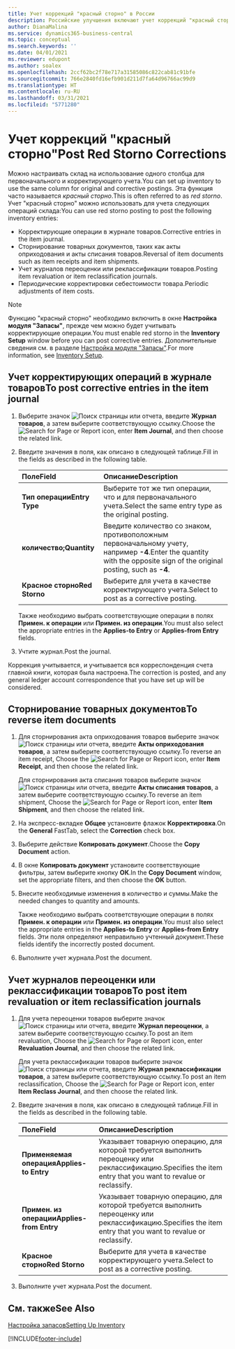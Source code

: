 ```yaml
---
title: Учет коррекций "красный сторно" в России
description: Российские улучшения включают учет коррекций "красный сторно".
author: DianaMalina
ms.service: dynamics365-business-central
ms.topic: conceptual
ms.search.keywords: ''
ms.date: 04/01/2021
ms.reviewer: edupont
ms.author: soalex
ms.openlocfilehash: 2ccf62bc2f78e717a31585086c822cab81c91bfe
ms.sourcegitcommit: 766e2840fd16efb901d211d7fa64d96766ac99d9
ms.translationtype: HT
ms.contentlocale: ru-RU
ms.lasthandoff: 03/31/2021
ms.locfileid: "5771280"
---
```

# <a name="post-red-storno-corrections"></a><span data-ttu-id="54c5f-103">Учет коррекций "красный сторно"</span><span class="sxs-lookup"><span data-stu-id="54c5f-103">Post Red Storno Corrections</span></span>

<span data-ttu-id="54c5f-104">Можно настраивать склад на использование одного столбца для первоначального и корректирующего учета.</span><span class="sxs-lookup"><span data-stu-id="54c5f-104">You can set up inventory to use the same column for original and corrective postings.</span></span> <span data-ttu-id="54c5f-105">Эта функция часто называется *красный сторно*.</span><span class="sxs-lookup"><span data-stu-id="54c5f-105">This is often referred to as *red storno*.</span></span> <span data-ttu-id="54c5f-106">Учет "красный сторно" можно использовать для учета следующих операций склада:</span><span class="sxs-lookup"><span data-stu-id="54c5f-106">You can use red storno posting to post the following inventory entries:</span></span>

- <span data-ttu-id="54c5f-107">Корректирующие операции в журнале товаров.</span><span class="sxs-lookup"><span data-stu-id="54c5f-107">Corrective entries in the item journal.</span></span>
- <span data-ttu-id="54c5f-108">Сторнирование товарных документов, таких как акты оприходования и акты списания товаров.</span><span class="sxs-lookup"><span data-stu-id="54c5f-108">Reversal of item documents such as item receipts and item shipments.</span></span>
- <span data-ttu-id="54c5f-109">Учет журналов переоценки или реклассификации товаров.</span><span class="sxs-lookup"><span data-stu-id="54c5f-109">Posting item revaluation or item reclassification journals.</span></span>
- <span data-ttu-id="54c5f-110">Периодические корректировки себестоимости товара.</span><span class="sxs-lookup"><span data-stu-id="54c5f-110">Periodic adjustments of item costs.</span></span>

> [!NOTE]
> <span data-ttu-id="54c5f-111">Функцию "красный сторно" необходимо включить в окне **Настройка модуля "Запасы"**, прежде чем можно будет учитывать корректирующие операции.</span><span class="sxs-lookup"><span data-stu-id="54c5f-111">You must enable red storno in the **Inventory Setup** window before you can post corrective entries.</span></span> <span data-ttu-id="54c5f-112">Дополнительные сведения см. в разделе [Настройка модуля "Запасы"](Inventory-Setup.md).</span><span class="sxs-lookup"><span data-stu-id="54c5f-112">For more information, see [Inventory Setup](Inventory-Setup.md).</span></span>  

## <a name="to-post-corrective-entries-in-the-item-journal"></a><span data-ttu-id="54c5f-113">Учет корректирующих операций в журнале товаров</span><span class="sxs-lookup"><span data-stu-id="54c5f-113">To post corrective entries in the item journal</span></span>

1. <span data-ttu-id="54c5f-114">Выберите значок ![Поиск страницы или отчета](), введите **Журнал товаров**, а затем выберите соответствующую ссылку.</span><span class="sxs-lookup"><span data-stu-id="54c5f-114">Choose the ![Search for Page or Report]() icon, enter **Item Journal**, and then choose the related link.</span></span>

2. <span data-ttu-id="54c5f-115">Введите значения в поля, как описано в следующей таблице.</span><span class="sxs-lookup"><span data-stu-id="54c5f-115">Fill in the fields as described in the following table.</span></span>

   | <span data-ttu-id="54c5f-116">Поле</span><span class="sxs-lookup"><span data-stu-id="54c5f-116">Field</span></span>          | <span data-ttu-id="54c5f-117">Описание</span><span class="sxs-lookup"><span data-stu-id="54c5f-117">Description</span></span>                                                  |
   | :------------- | :----------------------------------------------------------- |
   | <span data-ttu-id="54c5f-118">**Тип операции**</span><span class="sxs-lookup"><span data-stu-id="54c5f-118">**Entry Type**</span></span> | <span data-ttu-id="54c5f-119">Выберите тот же тип операции, что и для первоначального учета.</span><span class="sxs-lookup"><span data-stu-id="54c5f-119">Select the same entry type as the original posting.</span></span>          |
   | <span data-ttu-id="54c5f-120">**количество;**</span><span class="sxs-lookup"><span data-stu-id="54c5f-120">**Quantity**</span></span>   | <span data-ttu-id="54c5f-121">Введите количество со знаком, противоположным первоначальному учету, например **-4**.</span><span class="sxs-lookup"><span data-stu-id="54c5f-121">Enter the quantity with the opposite sign of the original posting, such as **-4**.</span></span> |
   | <span data-ttu-id="54c5f-122">**Красное сторно**</span><span class="sxs-lookup"><span data-stu-id="54c5f-122">**Red Storno**</span></span> | <span data-ttu-id="54c5f-123">Выберите для учета в качестве корректирующего учета.</span><span class="sxs-lookup"><span data-stu-id="54c5f-123">Select to post as a corrective posting.</span></span>                      |

   <span data-ttu-id="54c5f-124">Также необходимо выбрать соответствующие операции в полях **Примен. к операции** или **Примен. из операции**.</span><span class="sxs-lookup"><span data-stu-id="54c5f-124">You must also select the appropriate entries in the **Applies-to Entry** or **Applies-from Entry** fields.</span></span>

3. <span data-ttu-id="54c5f-125">Учтите журнал.</span><span class="sxs-lookup"><span data-stu-id="54c5f-125">Post the journal.</span></span>

<span data-ttu-id="54c5f-126">Коррекция учитывается, и учитывается вся корреспонденция счета главной книги, которая была настроена.</span><span class="sxs-lookup"><span data-stu-id="54c5f-126">The correction is posted, and any general ledger account correspondence that you have set up will be considered.</span></span>

## <a name="to-reverse-item-documents"></a><span data-ttu-id="54c5f-127">Сторнирование товарных документов</span><span class="sxs-lookup"><span data-stu-id="54c5f-127">To reverse item documents</span></span>

1. <span data-ttu-id="54c5f-128">Для сторнирования акта оприходования товаров выберите значок ![Поиск страницы или отчета](), введите **Акты оприходования товаров**, а затем выберите соответствующую ссылку.</span><span class="sxs-lookup"><span data-stu-id="54c5f-128">To reverse an item receipt, Choose the ![Search for Page or Report]() icon, enter **Item Receipt**, and then choose the related link.</span></span>

   <span data-ttu-id="54c5f-129">Для сторнирования акта списания товаров выберите значок ![Поиск страницы или отчета](), введите **Акты списания товаров**, а затем выберите соответствующую ссылку.</span><span class="sxs-lookup"><span data-stu-id="54c5f-129">To reverse an item shipment, Choose the ![Search for Page or Report]() icon, enter **Item Shipment**, and then choose the related link.</span></span>

2. <span data-ttu-id="54c5f-130">На экспресс-вкладке **Общее** установите флажок **Корректировка**.</span><span class="sxs-lookup"><span data-stu-id="54c5f-130">On the **General** FastTab, select the **Correction** check box.</span></span>

3. <span data-ttu-id="54c5f-131">Выберите действие **Копировать документ**.</span><span class="sxs-lookup"><span data-stu-id="54c5f-131">Choose the **Copy Document** action.</span></span>

4. <span data-ttu-id="54c5f-132">В окне **Копировать документ** установите соответствующие фильтры, затем выберите кнопку **ОК**.</span><span class="sxs-lookup"><span data-stu-id="54c5f-132">In the **Copy Document** window, set the appropriate filters, and then choose the **OK** button.</span></span>

5. <span data-ttu-id="54c5f-133">Внесите необходимые изменения в количество и суммы.</span><span class="sxs-lookup"><span data-stu-id="54c5f-133">Make the needed changes to quantity and amounts.</span></span>

   <span data-ttu-id="54c5f-134">Также необходимо выбрать соответствующие операции в полях **Примен. к операции** или **Примен. из операции**.</span><span class="sxs-lookup"><span data-stu-id="54c5f-134">You must also select the appropriate entries in the **Applies-to Entry** or **Applies-from Entry** fields.</span></span> <span data-ttu-id="54c5f-135">Эти поля определяют неправильно учтенный документ.</span><span class="sxs-lookup"><span data-stu-id="54c5f-135">These fields identify the incorrectly posted document.</span></span>

6. <span data-ttu-id="54c5f-136">Выполните учет журнала.</span><span class="sxs-lookup"><span data-stu-id="54c5f-136">Post the document.</span></span>

## <a name="to-post-item-revaluation-or-item-reclassification-journals"></a><span data-ttu-id="54c5f-137">Учет журналов переоценки или реклассификации товаров</span><span class="sxs-lookup"><span data-stu-id="54c5f-137">To post item revaluation or item reclassification journals</span></span> 

1. <span data-ttu-id="54c5f-138">Для учета переоценки товаров выберите значок ![Поиск страницы или отчета](), введите **Журнал переоценки**, а затем выберите соответствующую ссылку.</span><span class="sxs-lookup"><span data-stu-id="54c5f-138">To post an item revaluation, Choose the ![Search for Page or Report]() icon, enter **Revaluation Journal**, and then choose the related link.</span></span>

   <span data-ttu-id="54c5f-139">Для учета реклассификации товаров выберите значок ![Поиск страницы или отчета](), введите **Журнал реклассификации товаров**, а затем выберите соответствующую ссылку.</span><span class="sxs-lookup"><span data-stu-id="54c5f-139">To post an item reclassification, Choose the ![Search for Page or Report]() icon, enter **Item Reclass Journal**, and then choose the related link.</span></span>

2. <span data-ttu-id="54c5f-140">Введите значения в поля, как описано в следующей таблице.</span><span class="sxs-lookup"><span data-stu-id="54c5f-140">Fill in the fields as described in the following table.</span></span>

   | <span data-ttu-id="54c5f-141">Поле</span><span class="sxs-lookup"><span data-stu-id="54c5f-141">Field</span></span>                  | <span data-ttu-id="54c5f-142">Описание</span><span class="sxs-lookup"><span data-stu-id="54c5f-142">Description</span></span>                                                  |
   | :--------------------- | :----------------------------------------------------------- |
   | <span data-ttu-id="54c5f-143">**Применяемая операция**</span><span class="sxs-lookup"><span data-stu-id="54c5f-143">**Applies-to Entry**</span></span>   | <span data-ttu-id="54c5f-144">Указывает товарную операцию, для которой требуется выполнить переоценку или реклассификацию.</span><span class="sxs-lookup"><span data-stu-id="54c5f-144">Specifies the item entry that you want to revalue or reclassify.</span></span> |
   | <span data-ttu-id="54c5f-145">**Примен. из операции**</span><span class="sxs-lookup"><span data-stu-id="54c5f-145">**Applies-from Entry**</span></span> | <span data-ttu-id="54c5f-146">Указывает товарную операцию, для которой требуется выполнить переоценку или реклассификацию.</span><span class="sxs-lookup"><span data-stu-id="54c5f-146">Specifies the item entry that you want to revalue or reclassify.</span></span> |
   | <span data-ttu-id="54c5f-147">**Красное сторно**</span><span class="sxs-lookup"><span data-stu-id="54c5f-147">**Red Storno**</span></span>         | <span data-ttu-id="54c5f-148">Выберите для учета в качестве корректирующего учета.</span><span class="sxs-lookup"><span data-stu-id="54c5f-148">Select to post as a corrective posting.</span></span>                      |

3. <span data-ttu-id="54c5f-149">Выполните учет журнала.</span><span class="sxs-lookup"><span data-stu-id="54c5f-149">Post the document.</span></span>

## <a name="see-also"></a><span data-ttu-id="54c5f-150">См. также</span><span class="sxs-lookup"><span data-stu-id="54c5f-150">See Also</span></span>

[<span data-ttu-id="54c5f-151">Настройка запасов</span><span class="sxs-lookup"><span data-stu-id="54c5f-151">Setting Up Inventory</span></span>](Inventory-Setup.md)  


[!INCLUDE[footer-include](../../includes/footer-banner.md)]